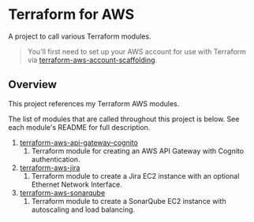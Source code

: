 # Terraform for AWS

A project to call various Terraform modules.

> You'll first need to set up your AWS account for use with Terraform via [terraform-aws-account-scaffolding][].

## Overview

This project references my Terraform AWS modules.

The list of modules that are called throughout this project is below. See each module's README for full description.

1. [terraform-aws-api-gateway-cognito][]
   1. Terraform module for creating an AWS API Gateway with Cognito authentication.
1. [terraform-aws-jira][]
   1. Terraform module to create a Jira EC2 instance with an optional Ethernet Network Interface.
1. [terraform-aws-sonarqube][]
   1. Terraform module to create a SonarQube EC2 instance with autoscaling and load balancing.

[terraform-aws-account-scaffolding]: https://github.com/yegorski/terraform-aws-account-scaffolding
[terraform-aws-api-gateway-cognito]: https://github.com/yegorski/terraform-aws-api-gateway-cognito
[terraform-aws-jira]: https://github.com/yegorski/terraform-aws-jira
[terraform-aws-sonarqube]: https://github.com/yegorski/terraform-aws-sonarqube
